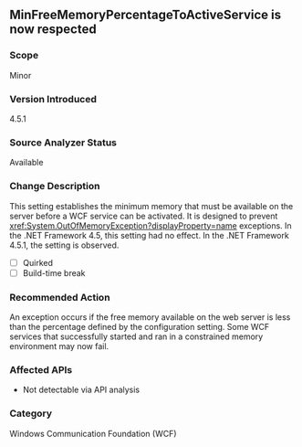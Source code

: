 ## MinFreeMemoryPercentageToActiveService is now respected

### Scope
Minor

### Version Introduced
4.5.1

### Source Analyzer Status
Available

### Change Description

This setting establishes the minimum memory that must be available on the server
before a WCF service can be activated. It is designed to prevent
<xref:System.OutOfMemoryException?displayProperty=name> exceptions. In the .NET
Framework 4.5, this setting had no effect. In the .NET Framework 4.5.1, the
setting is observed.

- [ ] Quirked
- [ ] Build-time break

### Recommended Action

An exception occurs if the free memory available on the web server is less than
the percentage defined by the configuration setting. Some WCF services that
successfully started and ran in a constrained memory environment may now fail.

### Affected APIs
* Not detectable via API analysis

### Category
Windows Communication Foundation (WCF)


<!-- breaking change id: 32 -->
